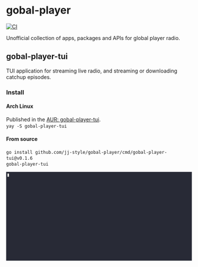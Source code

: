 # gobal-player

[![CI](https://github.com/jj-style/gobal-player/actions/workflows/ci.yml/badge.svg)](https://github.com/jj-style/gobal-player/actions/workflows/ci.yml)

Unofficial collection of apps, packages and APIs for global player radio.

## gobal-player-tui
TUI application for streaming live radio, and streaming or downloading catchup episodes.

### Install

#### Arch Linux
Published in the [AUR: gobal-player-tui](https://aur.archlinux.org/packages/gobal-player-tui).   
`yay -S gobal-player-tui`

#### From source
```
go install github.com/jj-style/gobal-player/cmd/gobal-player-tui@v0.1.6
gobal-player-tui
```

![tui-demo](.github/assets/tui.gif)

